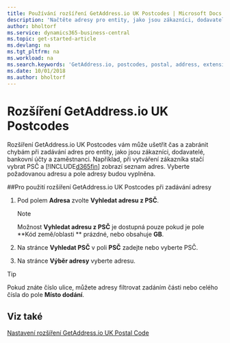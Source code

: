 ```yaml
---
title: Používání rozšíření GetAddress.io UK Postcodes | Microsoft Docs
description: 'Načtěte adresy pro entity, jako jsou zákazníci, dodavatelé, zaměstnanci a banky, ve Velké Británii ze služby GetAddress.io.'
author: bholtorf
ms.service: dynamics365-business-central
ms.topic: get-started-article
ms.devlang: na
ms.tgt_pltfrm: na
ms.workload: na
ms.search.keywords: 'GetAddress.io, postcodes, postal, address, extension'
ms.date: 10/01/2018
ms.author: bholtorf
---
```


# <a name="the-getaddressio-uk-postcodes-extension"></a>Rozšíření GetAddress.io UK Postcodes
Rozšíření GetAddress.io UK Postcodes vám může ušetřit čas a zabránit chybám při zadávání adres pro entity, jako jsou zákazníci, dodavatelé, bankovní účty a zaměstnanci. Například, při vytváření zákazníka stačí vybrat PSČ a [!INCLUDE[d365fin](includes/d365fin_md.md)] zobrazí seznam adres. Vyberte požadovanou adresu a pole adresy budou vyplněna.  

##<a name="to-use-the-getaddressio-uk-postcodes-extension-when-you-enter-an-address"></a>Pro použití rozšíření GetAddress.io UK Postcodes při zadávání adresy
1. Pod polem **Adresa** zvolte **Vyhledat adresu z PSČ**.  

    > [!NOTE]  
    >   Možnost **Vyhledat adresu z PSČ** je dostupná pouze pokud je pole **Kód země/oblasti
** prázdné, nebo obsahuje **GB**.
2. Na stránce **Vyhledat PSČ** v poli **PSČ** zadejte nebo vyberte PSČ.  
3. Na stránce **Výběr adresy** vyberte adresu.  

> [!TIP]  
>   Pokud znáte číslo ulice, můžete adresy filtrovat zadáním části nebo celého čísla do pole **Místo dodání**.


## <a name="see-also"></a>Viz také
[Nastavení rozšíření GetAddress.io UK Postal Code](LocalFunctionality/UnitedKingdom/uk-setup-postal-code-service.md)
